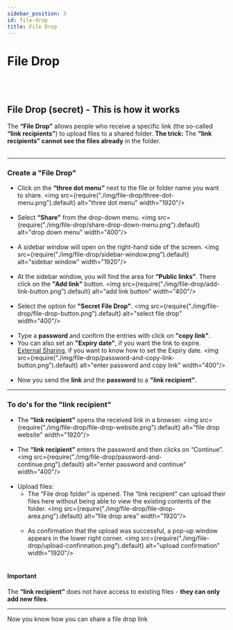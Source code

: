 ```yaml
---
sidebar_position: 3
id: file-drop
title: File Drop
---
```


# File Drop

<br/><br/>

## File Drop (secret) - This is how it works

The **“File Drop”** allows people who receive a specific link (the so-called **“link recipients”**) to upload files to a shared folder.
**The trick:** The **“link recipients” cannot see the files already** in the folder.
<br/><br/>

---

### Create a **"File Drop"**

- Click on the **“three dot menu”** next to the file or folder name you want to share.
  <img src={require("./img/file-drop/three-dot-menu.png").default} alt="three dot menu" width="1920"/>
  <br/><br/>
- Select **“Share”** from the drop-down menu.
  <img src={require("./img/file-drop/share-drop-down-menu.png").default} alt="drop down menu" width="400"/>
  <br/><br/>
- A sidebar window will open on the right-hand side of the screen.
  <img src={require("./img/file-drop/sidebar-window.png").default} alt="sidebar window" width="1920"/>
  <br/><br/>
- At the sidebar window, you will find the area for **“Public links”**. There click on the **"Add link"** button.
  <img src={require("./img/file-drop/add-link-button.png").default} alt="add link button" width="400"/>
  <br/><br/>
- Select the option for **"Secret File Drop"**.
  <img src={require("./img/file-drop/file-drop-button.png").default} alt="select file drop" width="400"/>
  <br/><br/>
- Type a **password** and confirm the entries with click on **"copy link"**.
- You can also set an **"Expiry date"**, if you want the link to expire. [External Sharing](./external), if you want to know how to set the Expiry date.
  <img src={require("./img/file-drop/password-and-copy-link-button.png").default} alt="enter password and copy link" width="400"/>
  <br/><br/>
- Now you send the **link** and the **password** to a **"link recipient"**.

---

### To do's for the "link recipient"

- The **“link recipient”** opens the received link in a browser.
  <img src={require("./img/file-drop/file-drop-website.png").default} alt="file drop website" width="1920"/>
  <br/><br/>
- The **“link recipient”** enters the password and then clicks on “Continue”.
  <img src={require("./img/file-drop/password-and-continue.png").default} alt="enter password and continue" width="400"/>
  <br/><br/>
- Upload files:<br/>
  - The “File drop folder” is opened. The “link recipient” can upload their files here without being able to view the existing contents of the folder.
    <img src={require("./img/file-drop/file-drop-area.png").default} alt="file drop area" width="1920"/>
    <br/><br/>
  - As confirmation that the upload was successful, a pop-up window appears in the lower right corner.
    <img src={require("./img/file-drop/upload-confirmation.png").default} alt="upload confirmation" width="1920"/>
    <br/><br/>

#### Important

The **“link recipient”** does not have access to existing files - **they can only add new files**.

---

Now you know how you can share a file drop link
